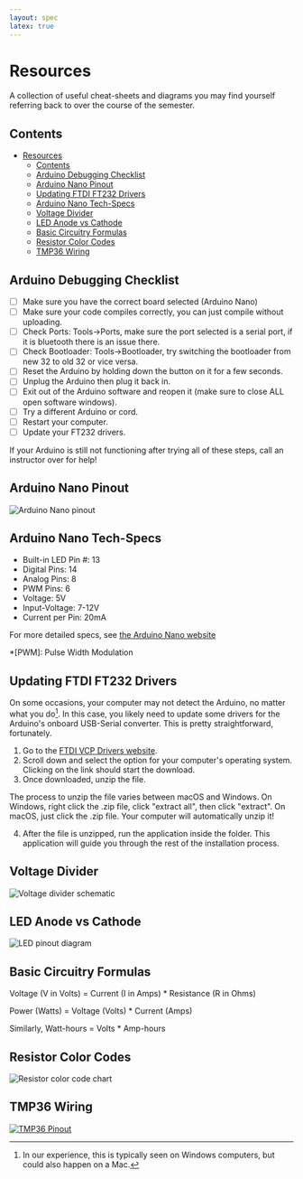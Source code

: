 ```yaml
---
layout: spec
latex: true
---
```


# Resources

A collection of useful cheat-sheets and diagrams you may find yourself referring back to over the course of the semester.

## Contents

- [Resources](#resources)
  - [Contents](#contents)
  - [Arduino Debugging Checklist](#arduino-debugging-checklist)
  - [Arduino Nano Pinout](#arduino-nano-pinout)
  - [Updating FTDI FT232 Drivers](#updating-ftdi-ft232-drivers)
  - [Arduino Nano Tech-Specs](#arduino-nano-tech-specs)
  - [Voltage Divider](#voltage-divider)
  - [LED Anode vs Cathode](#led-anode-vs-cathode)
  - [Basic Circuitry Formulas](#basic-circuitry-formulas)
  - [Resistor Color Codes](#resistor-color-codes)
  - [TMP36 Wiring](#tmp36-wiring)

## Arduino Debugging Checklist

- [ ] Make sure you have the correct board selected (Arduino Nano)
- [ ] Make sure your code compiles correctly, you can just compile without uploading.
- [ ] Check Ports: Tools->Ports, make sure the port selected is a serial port, if it is bluetooth there is an issue there.
- [ ] Check Bootloader: Tools->Bootloader, try switching the bootloader from new 32 to old 32 or vice versa.
- [ ] Reset the Arduino by holding down the button on it for a few seconds.
- [ ] Unplug the Arduino then plug it back in.
- [ ] Exit out of the Arduino software and reopen it (make sure to close ALL open software windows).  
- [ ] Try a different Arduino or cord.
- [ ] Restart your computer.
- [ ] Update your FT232 drivers.

If your Arduino is still not functioning after trying all of these steps, call an instructor over for help!

## Arduino Nano Pinout

![Arduino Nano pinout](https://docs.arduino.cc/static/aea75b21cea87290ef2ed4e783b336ef/A000005-pinout.png)

## Arduino Nano Tech-Specs

- Built-in LED Pin #: 13
- Digital Pins: 14
- Analog Pins: 8
- PWM Pins: 6
- Voltage: 5V
- Input-Voltage: 7-12V
- Current per Pin: 20mA

For more detailed specs, see [the Arduino Nano website](https://docs.arduino.cc/hardware/nano)

*[PWM]: Pulse Width Modulation

## Updating FTDI FT232 Drivers

On some occasions, your computer may not detect the Arduino, no matter what you do[^1]. In this case, you likely need to update some drivers for the Arduino's onboard USB-Serial converter. This is pretty straightforward, fortunately. 

1. Go to the [FTDI VCP Drivers website](https://ftdichip.com/drivers/vcp-drivers/). 
2. Scroll down and select the option for your computer's operating system. Clicking on the link should start the download.
3. Once downloaded, unzip the file. 

<div class="primer-spec-callout" markdown="1">
The process to unzip the file varies between macOS and Windows. 
On Windows, right click the .zip file, click "extract all", then click "extract". 
On macOS, just click the .zip file. Your computer will automatically unzip it!
</div>

4. After the file is unzipped, run the application inside the folder. This application will guide you through the rest of the installation process.

[^1]:In our experience, this is typically seen on Windows computers, but could also happen on a Mac.

## Voltage Divider

![Voltage divider schematic](media/voltage-divider.png)

## LED Anode vs Cathode

![LED pinout diagram](media/LED-pinout-anode-cathode.png)

## Basic Circuitry Formulas

Voltage (V in Volts) = Current (I in Amps) * Resistance (R in Ohms)

Power (Watts) = Voltage (Volts) * Current (Amps)

Similarly, Watt-hours = Volts * Amp-hours

## Resistor Color Codes

![Resistor color code chart](https://eepower.com/uploads/education/resistor_color_codes_chart.png)

## TMP36 Wiring

[![TMP36 Pinout](https://cdn-learn.adafruit.com/assets/assets/000/000/471/large1024/temperature_tmp36pinout.gif?1447975787)](https://learn.adafruit.com/tmp36-temperature-sensor/overview)

